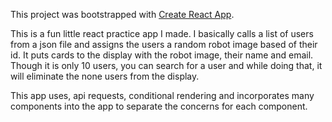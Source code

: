 This project was bootstrapped with [Create React App](https://github.com/facebookincubator/create-react-app).

This is a fun little react practice app I made.  I basically calls a list of users from a json file and assigns
the users a random robot image based of their id.  It puts cards to the display with the robot image, their name and email.
Though it is only 10 users, you can search for a user and while doing that, it will eliminate the none users from the display.

This app uses, api requests, conditional rendering and incorporates many components into the app to separate the concerns for each
component.
